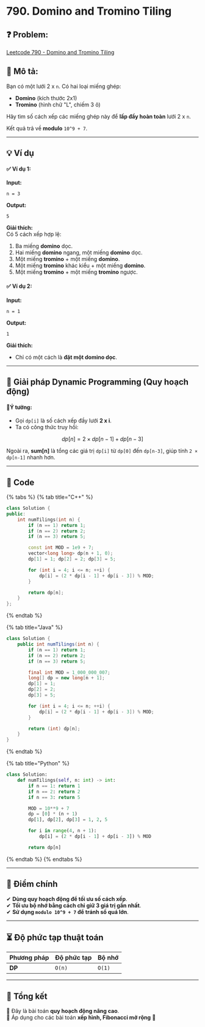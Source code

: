 # 790. Domino and Tromino Tiling

## **❓ Problem:**&#x20;

[Leetcode 790 - Domino and Tromino Tiling](https://leetcode.com/problems/domino-and-tromino-tiling)

## **📝 Mô tả:**

Bạn có một lưới 2 x `n`. Có hai loại miếng ghép:

* **Domino** (kích thước 2x1)
* **Tromino** (hình chữ "L", chiếm 3 ô)

Hãy tìm số cách xếp các miếng ghép này để **lấp đầy hoàn toàn** lưới 2 x `n`.

Kết quả trả về **modulo** `10^9 + 7`.

***

## **💡 Ví dụ**

#### **✅ Ví dụ 1:**

**Input:**

```plaintext
n = 3
```

**Output:**

```plaintext
5
```

**Giải thích:**\
Có 5 cách xếp hợp lệ:

1. Ba miếng **domino** dọc.
2. Hai miếng **domino** ngang, một miếng **domino** dọc.
3. Một miếng **tromino** + một miếng **domino**.
4. Một miếng **tromino** khác kiểu + một miếng **domino**.
5. Một miếng **tromino** + một miếng **tromino** ngược.

#### **✅ Ví dụ 2:**

**Input:**

```plaintext
n = 1
```

**Output:**

```plaintext
1
```

**Giải thích:**

* Chỉ có một cách là **đặt một domino dọc**.

***

## **🚀 Giải pháp Dynamic Programming (Quy hoạch động)**

#### **🔹Ý tưởng:**

* Gọi `dp[i]` là số cách xếp đầy lưới **2 x i**.
* Ta có công thức truy hồi:&#x20;

$$
dp[n]=2×dp[n−1]+dp[n−3]
$$

Ngoài ra, **sum\[n]** là tổng các giá trị `dp[i]` từ `dp[0]` đến `dp[n-3]`, giúp tính `2 × dp[n-1]` nhanh hơn.

***

## **📜 Code**

{% tabs %}
{% tab title="C++" %}
```cpp
class Solution {
public:
    int numTilings(int n) {
        if (n == 1) return 1;
        if (n == 2) return 2;
        if (n == 3) return 5;

        const int MOD = 1e9 + 7;
        vector<long long> dp(n + 1, 0);
        dp[1] = 1; dp[2] = 2; dp[3] = 5;

        for (int i = 4; i <= n; ++i) {
            dp[i] = (2 * dp[i - 1] + dp[i - 3]) % MOD;
        }

        return dp[n];
    }
};

```
{% endtab %}

{% tab title="Java" %}
```java
class Solution {
    public int numTilings(int n) {
        if (n == 1) return 1;
        if (n == 2) return 2;
        if (n == 3) return 5;

        final int MOD = 1_000_000_007;
        long[] dp = new long[n + 1];
        dp[1] = 1;
        dp[2] = 2;
        dp[3] = 5;

        for (int i = 4; i <= n; ++i) {
            dp[i] = (2 * dp[i - 1] + dp[i - 3]) % MOD;
        }

        return (int) dp[n];
    }
}

```
{% endtab %}

{% tab title="Python" %}
```python
class Solution:
    def numTilings(self, n: int) -> int:
        if n == 1: return 1
        if n == 2: return 2
        if n == 3: return 5

        MOD = 10**9 + 7
        dp = [0] * (n + 1)
        dp[1], dp[2], dp[3] = 1, 2, 5

        for i in range(4, n + 1):
            dp[i] = (2 * dp[i - 1] + dp[i - 3]) % MOD

        return dp[n]
```
{% endtab %}
{% endtabs %}

***

## **🎯 Điểm chính**

✔ **Dùng quy hoạch động để tối ưu số cách xếp**.\
✔ **Tối ưu bộ nhớ bằng cách chỉ giữ 3 giá trị gần nhất**.\
✔ **Sử dụng `modulo 10^9 + 7` để tránh số quá lớn**.

***

## **⏳ Độ phức tạp thuật toán**

| Phương pháp | Độ phức tạp | Bộ nhớ |
| ----------- | ----------- | ------ |
| **DP**      | `O(n)`      | `O(1)` |

***

## **📌 Tổng kết**

🔹 Đây là bài toán **quy hoạch động nâng cao**.\
🔹 Áp dụng cho các bài toán **xếp hình, Fibonacci mở rộng** 🚀
